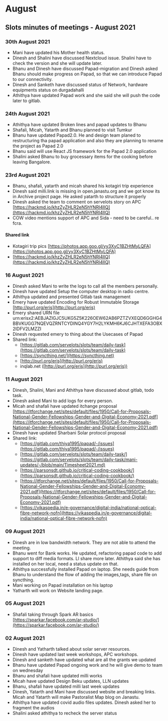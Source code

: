 # August

## Slots minutes of meetings - August 2021

### 30th August 2021

* Mani have updated his Mother health status.
* Dinesh and Shalini have discussed Nextcloud issue. Shalini have to check the version and she will update later.
* Bhanu and Dinesh have discussed Papad-migration and Dinesh asked Bhanu should make progress on Papad, so that we can introduce Papad to our connectivity.
* Dinesh and Sanketh have discussed status of Network, hardware equipments status on durgadahalli
* Athithya have updated Papad work and she said she will push the code later to gitlab.

### 24th August 2021

* Athithya have updated Broken lines and papad updates to Bhanu
* Shafali, Micah, Yatarth and Bhanu planned to visit Tumkur
* Bhanu have updated Papad2.0. He and design team planed to restructuring tha papad application and also they are planning to rename the project as Papad 2.0
* Bhanu said will use React JS framework for the Papad 2.0 application
* Shalini asked Bhanu to buy grocessary items for the cooking before leaving Bangalore.

### 23rd August 2021

* Bhanu, shafali, yatarth and micah shared his kotagiri trip experience&#x20;
* Dinesh said milli.link is missing in open.janastu.org and we got know its in Archive project page. He asked yatarth to structure it properly
* Dinesh asked the team to comment on servelots story on APC [https://hackmd.io/khzZyZHLR2eN5hYNRI4IlQ](https://hackmd.io/khzZyZHLR2eN5hYNRI4IlQ)
* COW video mentions support of APC and Sida - need to be careful.. re fcra.

#### Shared link

* Kotagiri trip pics [https://photos.app.goo.gl/yy3XyC1BZHtMyLQFA](https://photos.app.goo.gl/yy3XyC1BZHtMyLQFA)
* [https://hackmd.io/khzZyZHLR2eN5hYNRI4IlQ](https://hackmd.io/khzZyZHLR2eN5hYNRI4IlQ)

### 16 August 2021

* Dinesh asked Mani to write the logs to call all the members personally.
* Dinesh have updated Setup the computer desktop in radio centre.
* Athithya updated and presented Gitlab task management
* Emery have updated Encoding for Robust Immutable Storage\
  [http://purl.org/eris](http://purl.org/eris)
* Emery shared URN file urn:erisx2:AEBJAZIGJC5UKG5Z5K226OEW62AB6PZTZVXEQD6GGHG4BBVKUGG7NQEVQZRNTCYDINQ4YGY7H2LYKMH6KJ6CJHTXEFA3OBX2IDFV2LMZZI
* Dinesh requested emery to thing about the Usecases of Papad
* Shared link:
  * [https://gitlab.com/servelots/slots/team/daily-task](https://gitlab.com/servelots/slots/team/daily-task)
  * [https://syncthing.net/](https://syncthing.net)
  * [http://purl.org/eris](http://purl.org/eris)
  * inqlab.net ([http://purl.org/eris](http://purl.org/eris))

### 11 August 2021

* Dinesh, Shalini, Mani and Athithya have discussed about gitlab, todo task.
* Dinesh asked Mani to add logs for every person.
* Micah and shafali have updated itchange proposal [https://itforchange.net/sites/default/files/1950/Call-for-Proposals-National-Gender-Fellowships-Gender-and-Digital-Economy-2021.pdf](https://itforchange.net/sites/default/files/1950/Call-for-Proposals-National-Gender-Fellowships-Gender-and-Digital-Economy-2021.pdf)
* Dinesh have updated Sharbani Solar protocol proposal
* Shared link:
  * [https://gitlab.com/thiya1995/papad/-/issues](https://gitlab.com/thiya1995/papad/-/issues)
  * [https://gitlab.com/servelots/slots/team/daily-task/](https://gitlab.com/servelots/slots/team/daily-task/mani-updates/-/blob/main/Timesheet2021.md)
  * [https://parsonsdt.github.io/critical-coding-cookbook/](https://parsonsdt.github.io/critical-coding-cookbook/)
  * [https://itforchange.net/sites/default/files/1950/Call-for-Proposals-National-Gender-Fellowships-Gender-and-Digital-Economy-2021.pdf](https://itforchange.net/sites/default/files/1950/Call-for-Proposals-National-Gender-Fellowships-Gender-and-Digital-Economy-2021.pdf)
  * [https://vikaspedia.in/e-governance/digital-india/national-optical-fibre-network-nofn](https://vikaspedia.in/e-governance/digital-india/national-optical-fibre-network-nofn)

### 09 August 2021

* Dinesh are in low bandwidth network. They are not able to attend the meeting.
* Bhanu went for Bank works. He updated, refactoring papad code to add support to diff media formats. Ll share more later. Athithya said she has installed on her local, need a status update on that.
* Athithya successfully installed Papad on laptop. She needs guide from Bhanu to understand the flow of adding the images,tags, share file on syncthing.
* Mani working on Papad installation on his laptop
* Yatharth will work on Website landing page.

### 05 August 2021

* Shafali taking through Spark AR basics [https://sparkar.facebook.com/ar-studio/](https://sparkar.facebook.com/ar-studio/)

### 02 August 2021

* Dinesh and Yatharth talked about solar server resources.
* Dinesh have updated last week workshops, APC workshops.
* Dinesh and sanketh have updated what are all the grants we updated
* Bhanu have updated Papad ongoing work and he will give demo to team on wednesday
* Bhanu and shafali have updated milli works
* Micah have updated Design Beku updates, LLN updates
* Bhanu, shafali have updated milli last week updates
* Dinesh, Yatarth and Mani have discussed website and breaking links. Micah and Yatarth will make Pastoralist Map blog on Janastu.
* Athithya have updated covid audio files updates. Dinesh asked her to fragment the audios
* Shalini asked athithya to recheck the server status
